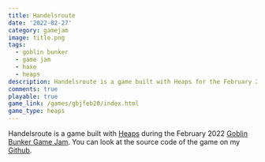 ```yaml
---
title: Handelsroute 
date: '2022-02-27'
category: gamejam
image: title.png 
tags: 
  - goblin bunker
  - game jam
  - haxe
  - heaps
description: Handelsroute is a game built with Heaps for the February 2022 Goblin Bunker Jam.
comments: true
playable: true
game_link: /games/gbjfeb20/index.html
game_type: heaps
---
```


Handelsroute is a game built with [Heaps](http://heaps.io) during the February 2022 [Goblin Bunker Game Jam](https://itch.io/jam/goblin-bunker-game-jam-feb-2022). You can look at the source code of the game on my [Github](https://github.com/cxsquared/GoblinJamFeb22).
